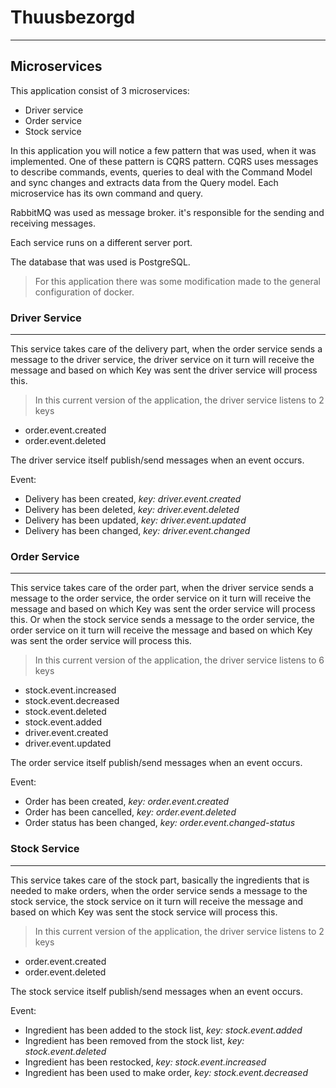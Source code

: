 # Thuusbezorgd 

---
## Microservices
This application consist of 3 microservices:
- Driver service
- Order service
- Stock service

In this application you will notice a few pattern that was used, when it was implemented. One of these pattern is CQRS pattern.
CQRS uses messages to describe commands, events, queries to deal with the Command Model and sync changes and extracts data from the Query model.
Each microservice has its own command and query.

RabbitMQ was used as message broker. it's responsible for the sending and receiving messages.

Each service runs on a different server port. 

The database that was used is PostgreSQL.

> For this application there was some modification made to the general configuration of docker.

### Driver Service

---
This service takes care of the delivery part, when the order service sends a message to the 
driver service, the driver service on it turn will receive the message and based on which Key was sent 
the driver service will process this. 

> In this current version of the application, the driver service listens to 2 keys
- order.event.created
- order.event.deleted

The driver service itself publish/send messages when an event occurs.

Event:
- Delivery has been created, _key: driver.event.created_
- Delivery has been deleted, _key: driver.event.deleted_
- Delivery has been updated, _key: driver.event.updated_
- Delivery has been changed, _key: driver.event.changed_

### Order Service

--- 
This service takes care of the order part,
when the driver service sends a message to the order service, the order service on it turn will receive the message
and based on which Key was sent the order service will process this.
Or when the stock service sends a message to the order service, the order service on it turn will receive the message
and based on which Key was sent the order service will process this.

> In this current version of the application, the driver service listens to 6 keys
- stock.event.increased
- stock.event.decreased
- stock.event.deleted
- stock.event.added
- driver.event.created
- driver.event.updated

The order service itself publish/send messages when an event occurs.

Event:
- Order has been created, _key: order.event.created_
- Order has been cancelled, _key: order.event.deleted_
- Order status has been changed, _key: order.event.changed-status_

### Stock Service

---
This service takes care of the stock part, basically the ingredients that is needed to make orders,
when the order service sends a message to the stock service, the stock service on it turn will receive the message 
and based on which Key was sent the stock service will process this.

> In this current version of the application, the driver service listens to 2 keys
- order.event.created
- order.event.deleted

The stock service itself publish/send messages when an event occurs.

Event:
- Ingredient has been added to the stock list, _key: stock.event.added_
- Ingredient has been removed from the stock list, _key: stock.event.deleted_
- Ingredient has been restocked, _key: stock.event.increased_
- Ingredient has been used to make order, _key: stock.event.decreased_